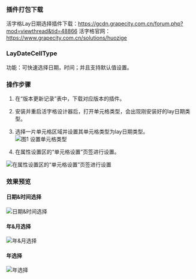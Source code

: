 ### 插件打包下载
活字格Lay日期选择插件下载：https://gcdn.grapecity.com.cn/forum.php?mod=viewthread&tid=48866
活字格官网：https://www.grapecity.com.cn/solutions/huozige

### LayDateCellType
功能：可快速选择日期，时间；并且支持默认值设置。

### 操作步骤
1. 在“版本更新记录”表中，下载对应版本的插件。
2. 安装并重启活字格设计器后，打开单元格类型，会出现刚安装好的lay日期类型。
3. 选择一片单元格区域并设置其单元格类型为lay日期类型。
![图1  设置单元格类型](https://gcdn.grapecity.com.cn/data/attachment/forum/201807/25/142456ld9cwj4nz221jn55.png "图1  设置单元格类型")

4. 在属性设置区的“单元格设置”页签进行设置。

![在属性设置区的“单元格设置”页签进行设置](https://gcdn.grapecity.com.cn/data/attachment/forum/201807/25/143717u44sdsdbn4o4sghw.png "在属性设置区的“单元格设置”页签进行设置")

### 效果预览
#### 日期&时间选择
![日期&时间选择](https://gcdn.grapecity.com.cn/data/attachment/forum/201807/25/144039amgrv7mlqurvvcyu.gif "日期&时间选择")

#### 年&月选择
![年&月选择](https://gcdn.grapecity.com.cn/data/attachment/forum/201807/25/145338tvuacf0acccnqva3.gif "年&月选择")

#### 年选择
![年选择](https://gcdn.grapecity.com.cn/data/attachment/forum/201807/25/145340ogdunj91kd9d9gdw.gif "年选择")

